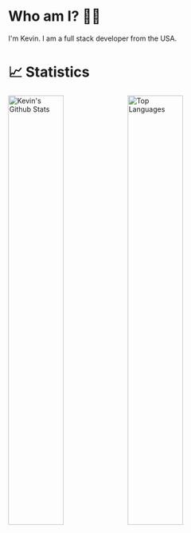 # Who am I? 👋😁
I'm Kevin. I am a full stack developer from the USA.

# 📈 Statistics

<img alt="Kevin's Github Stats" align="left" width="47%" src="https://github-readme-stats.vercel.app/api?username=spatulaa&show_icons=true"/>
<img alt="Top Languages" align="left" width="47%" src="https://github-readme-stats.vercel.app/api/top-langs/?username=spatulaa"/>

<!--
**Spatulaa/spatulaa** is a ✨ _special_ ✨ repository because its `README.md` (this file) appears on your GitHub profile.

Here are some ideas to get you started:

- 🔭 I’m currently working on ...
- 🌱 I’m currently learning ...
- 👯 I’m looking to collaborate on ...
- 🤔 I’m looking for help with ...
- 💬 Ask me about ...
- 📫 How to reach me: ...
- 😄 Pronouns: ...
- ⚡ Fun fact: ...
-->
